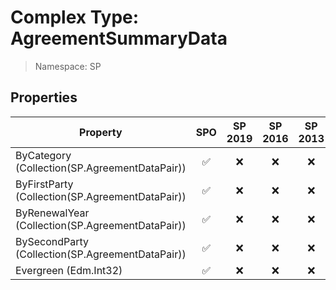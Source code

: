 # Complex Type: AgreementSummaryData

> Namespace: SP

## Properties

Property | SPO | SP 2019 | SP 2016 | SP 2013
----------|:---:|:-------:|:-------:|:-------:
ByCategory (Collection(SP.AgreementDataPair)) | ✅ | ❌ | ❌ | ❌
ByFirstParty (Collection(SP.AgreementDataPair)) | ✅ | ❌ | ❌ | ❌
ByRenewalYear (Collection(SP.AgreementDataPair)) | ✅ | ❌ | ❌ | ❌
BySecondParty (Collection(SP.AgreementDataPair)) | ✅ | ❌ | ❌ | ❌
Evergreen (Edm.Int32) | ✅ | ❌ | ❌ | ❌